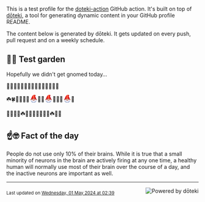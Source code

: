 This is a test profile for the [doteki-action](https://github.com/welpo/doteki-action) GitHub action. It's built on top of [dōteki](https://doteki.org), a tool for generating dynamic content in your GitHub profile README.

The content below is generated by dōteki. It gets updated on every push, pull request and on a weekly schedule.

## 👨‍🌾 Test garden

Hopefully we didn't get gnomed today…

<!-- garden start -->
🌻🌲🌻🌸🍄🌸🌲🌱🐸🐇🌻🥀🌺🌳🌿
<!-- garden end --><!-- garden start -->
☘️🍀🌼🌿🌸🌸<sub><img src="https://raw.githubusercontent.com/welpo/doteki-action/main/assets/gnomed.png" width="21" alt="Consider yourself gnomed"></sub>🌺🌼<sub><img src="https://raw.githubusercontent.com/welpo/doteki-action/main/assets/gnomed.png" width="21" alt="Consider yourself gnomed"></sub>🌷🌿🌹<sub><img src="https://raw.githubusercontent.com/welpo/doteki-action/main/assets/gnomed.png" width="21" alt="Consider yourself gnomed"></sub>🌹
<!-- garden end --><!-- garden start -->
🐇🐛🍀🌸☘️🌹🌷🌸🐇🌻🦋🐸☘️🐛🌻
<!-- garden end -->

## ☝️🤓 Fact of the day

<!-- did_you_know start -->
People do not use only 10% of their brains. While it is true that a small minority of neurons in the brain are actively firing at any one time, a healthy human will normally use most of their brain over the course of a day, and the inactive neurons are important as well.
<!-- did_you_know end -->

---

<a href="https://doteki.org"><img src="https://img.shields.io/badge/powered_by-d%C5%8Dteki-0?style=flat-square&labelColor=202b2d&color=5E936C" align="right" alt="Powered by dōteki"></a> <div style="text-align: left;"><sub>
<!-- last_updated start -->Last updated on <a href="https://github.com/welpo/doteki-action/actions/workflows/ci.yaml">Wednesday, 01 May 2024 at 02:39<!-- last_updated end --></sub></div>

